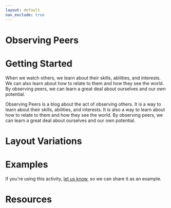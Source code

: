 ```yaml
---
layout: default
nav_exclude: true
---
```


# Observing Peers

# Getting Started


When we watch others, we learn about their skills, abilities, and interests. We can also learn about how to relate to them and how they see the world. By observing peers, we can learn a great deal about ourselves and our own potential.

Observing Peers is a blog about the act of observing others. It is a way to learn about their skills, abilities, and interests. It is also a way to learn about how to relate to them and how they see the world. By observing peers, we can learn a great deal about ourselves and our own potential.

# Layout Variations

# Examples
If you're using this activity, [let us know](https://github.com/Standards-and-Practices/structured-rapid-development/issues/new?assignees=&labels=documentation&template=example-submission.md&title=Example+of+%5Byour+pattern+here%5D), so we can share it as an example.

# Resources